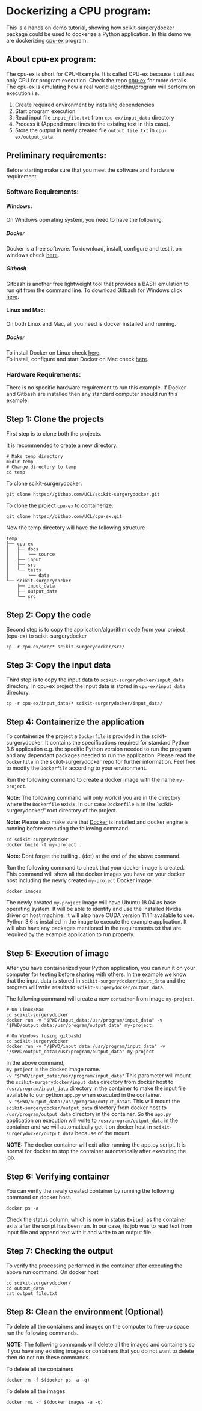 # Dockerizing a CPU program:
This is a hands on demo tutorial, showing how scikit-surgerydocker package could be used to dockerize a Python application.
In this demo we are dockerizing [cpu-ex](https://github.com/UCL/cpu-ex) program. 

## About cpu-ex program:
The cpu-ex is short for CPU-Example. It is called CPU-ex because it utilizes only CPU for program execution. Check the repo [cpu-ex](https://github.com/UCL/cpu-ex) for more details. The cpu-ex is emulating how a real world algorithm/program will perform on execution i.e. 

1. Create required environment by installing dependencies
1. Start program execution
1. Read input file `input_file.txt` from `cpu-ex/input_data` directory
1. Process it (Append more lines to the existing text in this case).
1. Store the output in newly created file `output_file.txt` in `cpu-ex/output_data`.

## Preliminary requirements:
Before starting make sure that you meet the software and hardware requirement.

### Software Requirements:
#### Windows:
On Windows operating system, you need to have the following: 
##### Docker
Docker is a free software. To download, install, configure and test it on windows check [here](https://hub.docker.com/editions/community/docker-ce-desktop-windows).
##### Gitbash
Gitbash is another free lightweight tool that provides a BASH emulation to run git from the command line. To download Gitbash for Windows click [here](https://gitforwindows.org/).

#### Linux and Mac:
On both Linux and Mac, all you need is docker installed and running.
##### Docker
To install Docker on Linux check [here](https://docs.docker.com/get-docker/).   
To install, configure and start Docker on Mac check [here](https://docs.docker.com/docker-for-mac/install/). 


### Hardware Requirements:
There is no specific hardware requirement to run this example. If Docker and Gitbash are installed then any standard computer should run this example.


## Step 1: Clone the projects
First step is to clone both the projects.

It is recommended to create a new directory.
```
# Make temp directory
mkdir temp
# Change directory to temp
cd temp
```
To clone scikit-surgerydocker:
```
git clone https://github.com/UCL/scikit-surgerydocker.git
```
To clone the project `cpu-ex` to containerize:
```
git clone https://github.com/UCL/cpu-ex.git
```
Now the temp directory will have the following structure
```
temp
├── cpu-ex
│   ├── docs
│   │   └── source
│   ├── input
│   ├── src
│   └── tests
│       └── data
└── scikit-surgerydocker
    ├── input_data
    ├── output_data
    └── src
```

## Step 2: Copy the code
Second step is to copy the application/algorithm code from your project (cpu-ex) to scikit-surgerydocker
```
cp -r cpu-ex/src/* scikit-surgerydocker/src/
```

## Step 3: Copy the input data
Third step is to copy the input data to `scikit-surgerydocker/input_data` directory. In cpu-ex project the input data is stored in `cpu-ex/input_data` directory. 
```
cp -r cpu-ex/input_data/* scikit-surgerydocker/input_data/
```

## Step 4: Containerize the application

To containerize the project a `Dockerfile` is provided in the scikit-surgerydocker. It contains the specifications required for standard Python 3.6 application e.g. the specific Python version needed to run the program and any dependant packages needed to run the application. Please read the `Dockerfile` in the scikit-surgerydocker repo for further information. Feel free to modify the `Dockerfile` according to your environment.

Run the following command to create a docker image with the name `my-project`.    

**Note:** The following command will only work if you are in the directory where the `Dockerfile` exists. In our case `Dockerfile` is in the `scikit-surgerydocker/' root directory of the project.   

**Note:** Please also make sure that [Docker](https://docs.docker.com/engine/) is installed and docker engine is running before executing the following command.

```
cd scikit-surgerydocker
docker build -t my-project .
```

**Note:** Dont forget the trailing . (dot) at the end of the above command.

Run the following command to check that your docker image is created.
This command will show all the docker images you have on your docker host including the newly created `my-project` Docker image.

```
docker images
```

The newly created `my-project` image will have Ubuntu 18.04 as base operating system. It will be able to identify and use the installed Nvidia driver on host machine. It will also have CUDA version 11.1.1 available to use. Python 3.6 is installed in the image to execute the example application. It will also have any packages mentioned in the requirements.txt that are required by the example application to run properly.

## Step 5: Execution of image

After you have containerized your Python application, you can run it on your computer for testing before sharing with others.
In the example we know that the input data is stored in `scikit-surgerydocker/input_data` and the program will write results to `scikit-surgerydocker/output_data`. 

The following command will create a new `container` from image `my-project`.

```
# On Linux/Mac
cd scikit-surgerydocker
docker run -v "$PWD/input_data:/usr/program/input_data" -v "$PWD/output_data:/usr/program/output_data" my-project

# On Windows (using gitbash)
cd scikit-surgerydocker
docker run -v "/$PWD/input_data:/usr/program/input_data" -v "/$PWD/output_data:/usr/program/output_data" my-project
```

In the above command,  
`my-project` is the docker image name.  
`-v "$PWD/input_data:/usr/program/input_data"` This parameter will mount the `scikit-surgerydocker/input_data` directory from docker host to `/usr/program/input_data` directory in the container to make the input file available to our python `app.py` when executed in the container.  
`-v "$PWD/output_data:/usr/program/output_data"`. This will mount the `scikit-surgerydocker/output_data` directory from docker host to `/usr/program/output_data` directory in the container. So the `app.py` application on execution will write to `/usr/program/output_data` in the container and we will automatically get it on docker host in `scikit-surgerydocker/output_data` because of the mount.

**NOTE:** The docker container will exit after running the app.py script. It is normal for docker to stop the container automatically after executing the job.

## Step 6: Verifying container

You can verify the newly created container by running the following command on docker host.

```
docker ps -a
```

Check the status column, which is now in status `Exited`, as the container exits after the script has been run. In our case, its job was to read text from input file and append text with it and write to an output file.

## Step 7: Checking the output

To verify the processing performed in the container after executing the above run command. On docker host

```
cd scikit-surgerydocker/
cd output_data
cat output_file.txt
```

## Step 8: Clean the environment (Optional)

To delete all the containers and images on the computer to free-up space run the following commands.

**NOTE:** The following commands will delete all the images and containers so if you have any existing images or containers that you do not want to delete then do not run these commands.

To delete all the containers
```
docker rm -f $(docker ps -a -q)
```

To delete all the images 
```
docker rmi -f $(docker images -a -q)
```